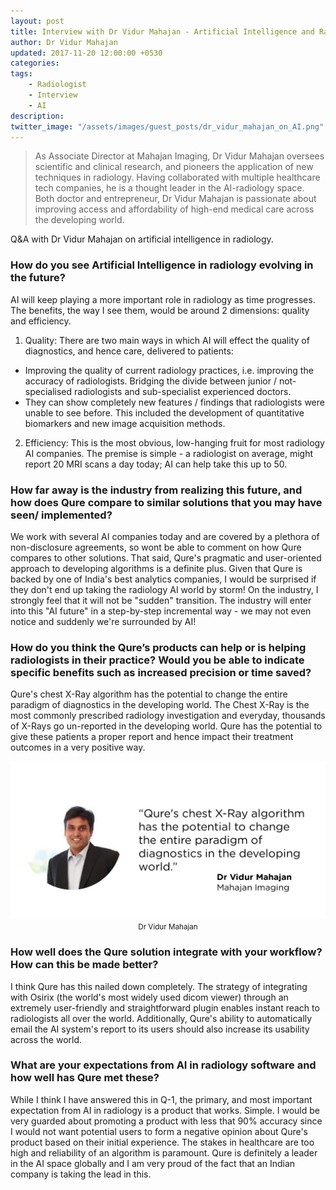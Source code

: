 ```yaml
---
layout: post
title: Interview with Dr Vidur Mahajan - Artificial Intelligence and Radiology
author: Dr Vidur Mahajan
updated: 2017-11-20 12:00:00 +0530
categories:
tags:
    - Radiologist
    - Interview
    - AI
description:
twitter_image: "/assets/images/guest_posts/dr_vidur_mahajan_on_AI.png"
---
```


> As Associate Director at Mahajan Imaging, Dr Vidur Mahajan oversees scientific and clinical research, and pioneers the application of new techniques in radiology. Having collaborated with multiple healthcare tech companies, he is a thought leader in the AI-radiology space. Both doctor and entrepreneur, Dr Vidur Mahajan is passionate about improving access and affordability of high-end medical care across the developing world.

Q&A with Dr Vidur Mahajan on artificial intelligence in radiology.

### How do you see Artificial Intelligence in radiology evolving in the future?

AI will keep playing a more important role in radiology as time progresses. The benefits, the way I see them, would be around 2 dimensions: quality and efficiency.

1. Quality: There are two main ways in which AI will effect the quality of diagnostics, and hence care, delivered to patients:
- Improving the quality of current radiology practices, i.e. improving the accuracy of radiologists. Bridging the divide between junior / not-specialised radiologists and sub-specialist experienced doctors.
- They can show completely new features / findings that radiologists were unable to see before. This included the development of quantitative biomarkers and new image acquisition methods.

2. Efficiency: This is the most obvious, low-hanging fruit for most radiology AI companies. The premise is simple - a radiologist on average, might report 20 MRI scans a day today; AI can help take this up to 50.

### How far away is the industry from realizing this future, and how does Qure compare to similar solutions that you may have seen/ implemented?

We work with several AI companies today and are covered by a plethora of non-disclosure agreements, so wont be able to comment on how Qure compares to other solutions. That said, Qure's pragmatic and user-oriented approach to developing algorithms is a definite plus. Given that Qure is backed by one of India's best analytics companies, I would be surprised if they don't end up taking the radiology AI world by storm! On the industry, I strongly feel that it will not be "sudden" transition. The industry will enter into this "AI future" in a step-by-step incremental way - we may not even notice and suddenly we're surrounded by AI!

### How do you think the Qure’s products can help or is helping radiologists in their practice? Would you be able to indicate specific benefits such as increased precision or time saved?

 Qure's chest X-Ray algorithm has the potential to change the entire paradigm of diagnostics in the developing world. The Chest X-Ray is the most commonly prescribed radiology investigation and everyday, thousands of X-Rays go un-reported in the developing world. Qure has the potential to give these patients a proper report and hence impact their treatment outcomes in a very positive way.
 <p align="center">
     <img src="/assets/images/guest_posts/dr_vidur_mahajan_on_AI.png" alt="Photo of Dr Vidur Mahajan with quote">
     <br>
     <small>Dr Vidur Mahajan</small>
 </p>

### How well does the Qure solution integrate with your workflow? How can this be made better?

I think Qure has this nailed down completely. The strategy of integrating with Osirix (the world's most widely used dicom viewer) through an extremely user-friendly and straightforward plugin enables instant reach to radiologists all over the world. Additionally, Qure's ability to automatically email the AI system's report to its users should also increase its usability across the world.

### What are your expectations from AI in radiology software and how well has Qure met these?

While I think I have answered this in Q-1, the primary, and most important expectation from AI in radiology is a product that works. Simple. I would be very guarded about promoting a product with less that 90% accuracy since I would not want potential users to form a negative opinion about Qure's product based on their initial experience. The stakes in healthcare are too high and reliability of an algorithm is paramount. Qure is definitely a leader in the AI space globally and I am very proud of the fact that an Indian company is taking the lead in this.
